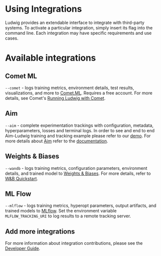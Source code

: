 # Using Integrations

Ludwig provides an extendable interface to integrate with third-party systems. To activate a particular integration,
simply insert its flag into the command line. Each integration may have specific requirements and use cases.

# Available integrations

## Comet ML

`--comet` - logs training metrics, environment details, test results, visualizations, and more to
[Comet.ML](https://comet.ml). Requires a free account. For more details, see Comet's
[Running Ludwig with Comet](https://www.comet.ml/docs/python-sdk/ludwig/#running-ludwig-with-comet).

## Aim

`--aim` - complete experimentation trackings with configuration, metadata, hyperparameters, losses and terminal logs.
In order to see and end to end Aim-Ludwig training and tracking example please refer to our [demo](https://github.com/aimhubio/aim-ludwig-demo).
For more details about [Aim](https://aimstack.io/) refer to the [documentation](https://aimstack.readthedocs.io/en/latest/).

## Weights & Biases

`--wandb` - logs training metrics, configuration parameters, environment details, and trained model to
[Weights & Biases](https://www.wandb.com/). For more details, refer to
[W&B Quickstart](https://docs.wandb.com/quickstart).

## ML Flow

`--mlflow` - logs training metrics, hyperopt parameters, output artifacts, and trained models to
[MLflow](https://mlflow.org/). Set the environment variable `MLFLOW_TRACKING_URI` to log results to a remote tracking
server.

## Add more integrations

For more information about integration contributions, please see the [Developer Guide](../developer_guide/index.md).
